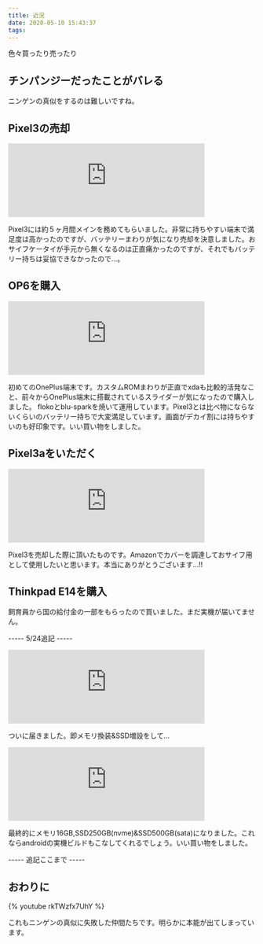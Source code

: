 ```yaml
---
title: 近況
date: 2020-05-10 15:43:37
tags:
---
```

色々買ったり売ったり

<!-- more -->

## チンパンジーだったことがバレる

ニンゲンの真似をするのは難しいですね。

## Pixel3の売却

<iframe src="https://mstdn.maud.io/@w_jb_/104075018381122662/embed" class="mastodon-embed" style="max-width: 100%; border: 0" width="400" allowfullscreen="allowfullscreen"></iframe><script src="https://mstdn.maud.io/embed.js" async="async"></script>

Pixel3には約５ヶ月間メインを務めてもらいました。非常に持ちやすい端末で満足度は高かったのですが、バッテリーまわりが気になり売却を決意しました。おサイフケータイが手元から無くなるのは正直痛かったのですが、それでもバッテリー持ちは妥協できなかったので...。

## OP6を購入

<iframe src="https://mstdn.maud.io/@w_jb_/104137228355866889/embed" class="mastodon-embed" style="max-width: 100%; border: 0" width="400" allowfullscreen="allowfullscreen"></iframe><script src="https://mstdn.maud.io/embed.js" async="async"></script>

初めてのOnePlus端末です。カスタムROMまわりが正直でxdaも比較的活発なこと、前々からOnePlus端末に搭載されているスライダーが気になったので購入しました。
flokoとblu-sparkを焼いて運用しています。Pixel3とは比べ物にならないくらいのバッテリー持ちで大変満足しています。画面がデカイ割には持ちやすいのも好印象です。いい買い物をしました。

## Pixel3aをいただく

<iframe src="https://mstdn.maud.io/@w_jb_/104153247017167928/embed" class="mastodon-embed" style="max-width: 100%; border: 0" width="400" allowfullscreen="allowfullscreen"></iframe><script src="https://mstdn.maud.io/embed.js" async="async"></script>

Pixel3を売却した際に頂いたものです。Amazonでカバーを調達しておサイフ用として使用したいと思います。本当にありがとうございます...!!

## Thinkpad E14を購入

飼育員から国の給付金の一部をもらったので買いました。まだ実機が届いてません。

----- 5/24追記 -----

<iframe src="https://mstdn.maud.io/@w_jb_/104232044267602795/embed" class="mastodon-embed" style="max-width: 100%; border: 0" width="400" allowfullscreen="allowfullscreen"></iframe><script src="https://mstdn.maud.io/embed.js" async="async"></script>

ついに届きました。即メモリ換装&SSD増設をして...

<iframe src="https://mstdn.maud.io/@w_jb_/104232366933755180/embed" class="mastodon-embed" style="max-width: 100%; border: 0" width="400" allowfullscreen="allowfullscreen"></iframe><script src="https://mstdn.maud.io/embed.js" async="async"></script>

最終的にメモリ16GB,SSD250GB(nvme)&SSD500GB(sata)になりました。これならandroidの実機ビルドもこなしてくれるでしょう。いい買い物をしました。

----- 追記ここまで -----
## おわりに

{% youtube rkTWzfx7UhY %}

これもニンゲンの真似に失敗した仲間たちです。明らかに本能が出てしまっています。